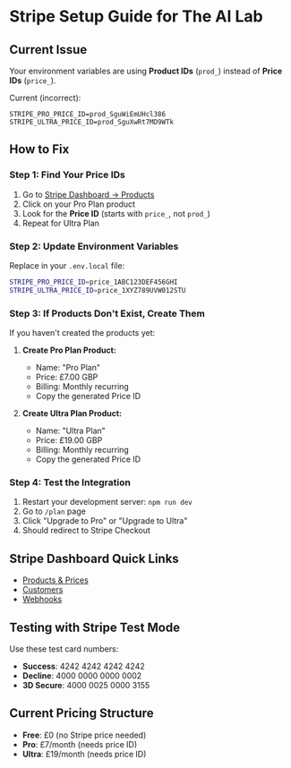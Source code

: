 # Stripe Setup Guide for The AI Lab

## Current Issue
Your environment variables are using **Product IDs** (`prod_`) instead of **Price IDs** (`price_`). 

Current (incorrect):
```
STRIPE_PRO_PRICE_ID=prod_SguWiEmUHcl386
STRIPE_ULTRA_PRICE_ID=prod_SguXwRt7MD9WTk
```

## How to Fix

### Step 1: Find Your Price IDs
1. Go to [Stripe Dashboard → Products](https://dashboard.stripe.com/products)
2. Click on your Pro Plan product
3. Look for the **Price ID** (starts with `price_`, not `prod_`)
4. Repeat for Ultra Plan

### Step 2: Update Environment Variables
Replace in your `.env.local` file:
```bash
STRIPE_PRO_PRICE_ID=price_1ABC123DEF456GHI
STRIPE_ULTRA_PRICE_ID=price_1XYZ789UVW012STU
```

### Step 3: If Products Don't Exist, Create Them
If you haven't created the products yet:

1. **Create Pro Plan Product:**
   - Name: "Pro Plan"
   - Price: £7.00 GBP
   - Billing: Monthly recurring
   - Copy the generated Price ID

2. **Create Ultra Plan Product:**
   - Name: "Ultra Plan" 
   - Price: £19.00 GBP
   - Billing: Monthly recurring
   - Copy the generated Price ID

### Step 4: Test the Integration
1. Restart your development server: `npm run dev`
2. Go to `/plan` page
3. Click "Upgrade to Pro" or "Upgrade to Ultra"
4. Should redirect to Stripe Checkout

## Stripe Dashboard Quick Links
- [Products & Prices](https://dashboard.stripe.com/products)
- [Customers](https://dashboard.stripe.com/customers)
- [Webhooks](https://dashboard.stripe.com/webhooks)

## Testing with Stripe Test Mode
Use these test card numbers:
- **Success**: 4242 4242 4242 4242
- **Decline**: 4000 0000 0000 0002
- **3D Secure**: 4000 0025 0000 3155

## Current Pricing Structure
- **Free**: £0 (no Stripe price needed)
- **Pro**: £7/month (needs price ID)
- **Ultra**: £19/month (needs price ID)